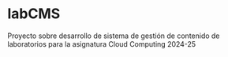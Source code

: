 # labCMS
Proyecto sobre desarrollo de sistema de gestión de contenido de laboratorios para la asignatura Cloud Computing 2024-25

